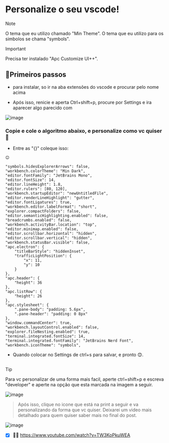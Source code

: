 <h1>Personalize o seu vscode!</h1>

> [!NOTE]
>  O tema que eu utilizo chamado "Min Theme".
>  O  tema que eu utilizo para os simbolos se chama "symbols".

> [!IMPORTANT]
>  Precisa ter instalado "Apc Customize UI++".

## 🐒Primeiros passos

  * para instalar, so ir na aba extensões do vscode e procurar pelo nome acima
         
  * Após isso, renicie e aperta Ctrl+shift+p, procure por Settings e ira aparecer algo parecido com


    
  

![image](https://github.com/fantaasyyy/SettingsVscodeDesign/assets/104780505/14944505-d5b8-458d-8912-60623282d13a)

<h3> Copie e cole o algoritmo abaixo, e personalize como vc quiser 👻</h3>

* Entre as "{}" coleque isso:

``` 😊 ```
 
    "symbols.hidesExplorerArrows": false,
    "workbench.colorTheme": "Min Dark",
    "editor.fontFamily": "JetBrains Mono",
    "editor.fontSize": 14,
    "editor.lineHeight": 1.8,
    "editor.rulers": [80, 120],
    "workbench.startupEditor": "newUntitledFile",
    "editor.renderLineHighlight": "gutter",
    "editor.fontLigatures": true,
    "workbench.editor.labelFormat": "short",
    "explorer.compactFolders": false,
    "editor.semanticHighlighting.enabled": false,
    "breadcrumbs.enabled": false,
    "workbench.activityBar.location": "top",
    "editor.minimap.enabled": false,
    "editor.scrollbar.horizontal": "hidden",
    "editor.scrollbar.vertical": "hidden",
    "workbench.statusBar.visible": false,
    "apc.electron": {
        "titleBarStyle": "hiddenInset",
        "trafficLightPosition": {
            "x": 11,
            "y": 10
        }
    },
    "apc.header": {
        "height": 36
    },
    "apc.listRow": {
        "height": 26
    },
    "apc.stylesheet": {
        ".pane-body": "padding: 5.6px",
        ".pane-header": "padding: 0 8px"
    },
    "window.commandCenter": true,
    "workbench.layoutControl.enabled": false,
    "explorer.fileNesting.enabled": true,
    "terminal.integrated.fontSize": 14,
    "terminal.integrated.fontFamily": "JetBrains Nerd Font",
    "workbench.iconTheme": "symbols",

- Quando colocar no Settings de ctrl+s para salvar, e pronto 😊.


## 
> [!TIP]
> Para vc personalizar de uma forma mais facil, aperte ctrl+shift+p e escreva "developer" e aperte na opção que esta marcada na imagem a seguir.

![image](https://github.com/fantaasyyy/SettingsVscodeDesign/assets/104780505/b9640747-d465-476c-9608-81642bdbd110)
> Após isso, clique no icone que está na print a seguir e va personalizando da forma que vc quiser. Deixarei um video mais detalhado para quem quiser saber mais no final do post.

![image](https://github.com/fantaasyyy/SettingsVscodeDesign/assets/104780505/5027c38a-4452-4749-a287-4e8f41f62afc)

- [x] 😶‍🌫️ https://www.youtube.com/watch?v=TW3KoPkuWEA 

